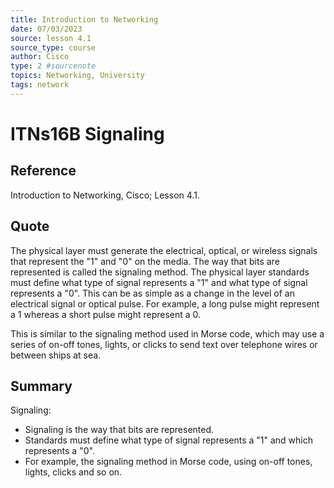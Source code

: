 ```yaml
---
title: Introduction to Networking
date: 07/03/2023
source: lesson 4.1
source_type: course
author: Cisco
type: 2 #sourcenote
topics: Networking, University
tags: network
---
```

# ITNs16B Signaling

## **Reference**
Introduction to Networking, Cisco; Lesson 4.1.

## **Quote**
The physical layer must generate the electrical, optical, or wireless signals that represent the "1" and "0" on the media. The way that bits are represented is called the signaling method. The physical layer standards must define what type of signal represents a "1" and what type of signal represents a "0". This can be as simple as a change in the level of an electrical signal or optical pulse. For example, a long pulse might represent a 1 whereas a short pulse might represent a 0.

This is similar to the signaling method used in Morse code, which may use a series of on-off tones, lights, or clicks to send text over telephone wires or between ships at sea.


## **Summary**
Signaling:
- Signaling is the way that bits are represented. 
- Standards must define what type of signal represents a "1" and which represents a "0".
- For example, the signaling method in Morse code, using on-off tones, lights, clicks and so on.